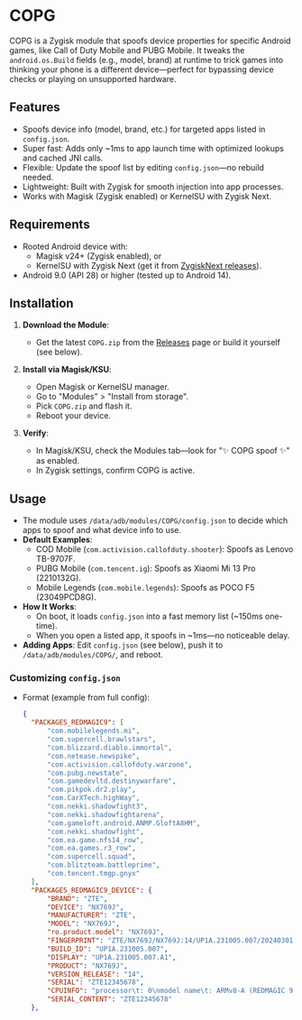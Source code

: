 # COPG

COPG is a Zygisk module that spoofs device properties for specific Android games, like Call of Duty Mobile and PUBG Mobile. It tweaks the `android.os.Build` fields (e.g., model, brand) at runtime to trick games into thinking your phone is a different device—perfect for bypassing device checks or playing on unsupported hardware.

## Features
- Spoofs device info (model, brand, etc.) for targeted apps listed in `config.json`.
- Super fast: Adds only ~1ms to app launch time with optimized lookups and cached JNI calls.
- Flexible: Update the spoof list by editing `config.json`—no rebuild needed.
- Lightweight: Built with Zygisk for smooth injection into app processes.
- Works with Magisk (Zygisk enabled) or KernelSU with Zygisk Next.

## Requirements
- Rooted Android device with:
  - Magisk v24+ (Zygisk enabled), or
  - KernelSU with Zygisk Next (get it from [ZygiskNext releases](https://github.com/Dr-TSNG/ZygiskNext)).
- Android 9.0 (API 28) or higher (tested up to Android 14).

## Installation
1. **Download the Module**:
   - Get the latest `COPG.zip` from the [Releases](https://github.com/AlirezaParsi/COPG/releases) page or build it yourself (see below).

2. **Install via Magisk/KSU**:
   - Open Magisk or KernelSU manager.
   - Go to "Modules" > "Install from storage".
   - Pick `COPG.zip` and flash it.
   - Reboot your device.

3. **Verify**:
   - In Magisk/KSU, check the Modules tab—look for "✨ COPG spoof ✨" as enabled.
   - In Zygisk settings, confirm COPG is active.

## Usage
- The module uses `/data/adb/modules/COPG/config.json` to decide which apps to spoof and what device info to use.
- **Default Examples**:
  - COD Mobile (`com.activision.callofduty.shooter`): Spoofs as Lenovo TB-9707F.
  - PUBG Mobile (`com.tencent.ig`): Spoofs as Xiaomi Mi 13 Pro (2210132G).
  - Mobile Legends (`com.mobile.legends`): Spoofs as POCO F5 (23049PCD8G).
- **How It Works**:
  - On boot, it loads `config.json` into a fast memory list (~150ms one-time).
  - When you open a listed app, it spoofs in ~1ms—no noticeable delay.
- **Adding Apps**: Edit `config.json` (see below), push it to `/data/adb/modules/COPG/`, and reboot.

### Customizing `config.json`
- Format (example from full config):
  ```json
  {
    "PACKAGES_REDMAGIC9": [
        "com.mobilelegends.mi",
        "com.supercell.brawlstars",
        "com.blizzard.diablo.immortal",
        "com.netease.newspike",
        "com.activision.callofduty.warzone",
        "com.pubg.newstate",
        "com.gamedevltd.destinywarfare",
        "com.pikpok.dr2.play",
        "com.CarXTech.highWay",
        "com.nekki.shadowfight3",
        "com.nekki.shadowfightarena",
        "com.gameloft.android.ANMP.GloftA8HM",
        "com.nekki.shadowfight",
        "com.ea.game.nfs14_row",
        "com.ea.games.r3_row",
        "com.supercell.squad",
        "com.blitzteam.battleprime",
        "com.tencent.tmgp.gnyx"
    ],
    "PACKAGES_REDMAGIC9_DEVICE": {
        "BRAND": "ZTE",
        "DEVICE": "NX769J",
        "MANUFACTURER": "ZTE",
        "MODEL": "NX769J",
        "ro.product.model": "NX769J",
        "FINGERPRINT": "ZTE/NX769J/NX769J:14/UP1A.231005.007/20240301:user/release-keys",
        "BUILD_ID": "UP1A.231005.007",
        "DISPLAY": "UP1A.231005.007.A1",
        "PRODUCT": "NX769J",
        "VERSION_RELEASE": "14",
        "SERIAL": "ZTE12345678",
        "CPUINFO": "processor\t: 0\nmodel name\t: ARMv8-A (REDMAGIC 9)\nHardware\t: Qualcomm Snapdragon 8 Gen 3\nSerial\t: ZTE12345678",
        "SERIAL_CONTENT": "ZTE12345678"
    },
